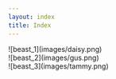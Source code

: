 ```yaml
---
layout: index
title: Index
---
```


<!-- *Hairy Nemisis* -->
<section id="beast_1">
  ![beast_1](images/daisy.png)
</section>

<section id="beast_2">
  ![beast_2](images/gus.png)
</section>

<section id="beast_3">
  ![beast_3](images/tammy.png)
</section>
